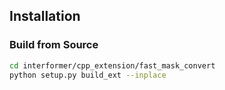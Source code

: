 ## Installation

### Build from Source
```bash
cd interformer/cpp_extension/fast_mask_convert
python setup.py build_ext --inplace
```
